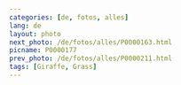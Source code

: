 ```yaml
---
categories: [de, fotos, alles]
lang: de
layout: photo
next_photo: /de/fotos/alles/P0000163.html
picname: P0000177
prev_photo: /de/fotos/alles/P0000211.html
tags: [Giraffe, Grass]
---
```

